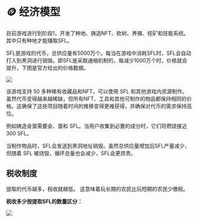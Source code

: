 # 🪙 经济模型

目前游戏进行到阶段1，开发了种地、铸造NFT、砍树、养殖、挖矿和技能系统。其中只有种地才能赚取SFL。

SFL是游戏的代币，总供应量有5000万个。每当在游戏中消耗SFL时，SFL会自动打入到黑洞进行销毁。即SFL是采取通缩机制的，每减少1000万个时，价格就会提升，下图是官方给出的价格数据。

![](../.gitbook/assets/ba8b499bc945e113a14e3cf64db39de.png)

该游戏支持 50 多种稀有收藏品和NFT，可以使用 SFL 和其他游戏内资源制作。虽然代币变得越来越稀缺，但所有NFT、工具和其他可制作的物品都保持相同的价格。这确保了这些项目随着时间的推移变得更难获得，并确保对代币的需求保持高位。

例如铸造金蛋需要金、蛋和 SFL。当用户收集到必要的成分时，它们将燃烧接近 300 SFL。

当制作物品时，SFL会发送到黑洞地址销毁。虽然总供应量增加后SFL产量减少，但随着 SFL 被烧毁，循环总量也会减少，SFL会更昂贵。

## 税收制度

提取的代币越多，税收就越低。 这意味着玩长期的农民比玩短期的农民少缴税。



**税收多少按提取SFL的数量区分：**

![](../.gitbook/assets/294a04066f6f432ccf2c3b2561b1d82.png)

